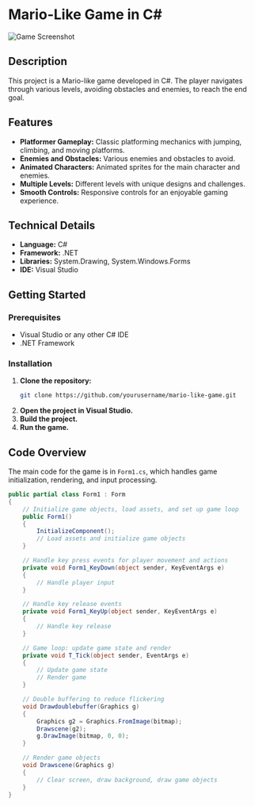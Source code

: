 # Mario-Like Game in C#

![Game Screenshot](screenshot.png)

## Description

This project is a Mario-like game developed in C#. The player navigates through various levels, avoiding obstacles and enemies, to reach the end goal.

## Features

- **Platformer Gameplay:** Classic platforming mechanics with jumping, climbing, and moving platforms.
- **Enemies and Obstacles:** Various enemies and obstacles to avoid.
- **Animated Characters:** Animated sprites for the main character and enemies.
- **Multiple Levels:** Different levels with unique designs and challenges.
- **Smooth Controls:** Responsive controls for an enjoyable gaming experience.

## Technical Details

- **Language:** C#
- **Framework:** .NET
- **Libraries:** System.Drawing, System.Windows.Forms
- **IDE:** Visual Studio

## Getting Started

### Prerequisites

- Visual Studio or any other C# IDE
- .NET Framework

### Installation

1. **Clone the repository:**
    ```bash
    git clone https://github.com/yourusername/mario-like-game.git
    ```
2. **Open the project in Visual Studio.**
3. **Build the project.**
4. **Run the game.**

## Code Overview

The main code for the game is in `Form1.cs`, which handles game initialization, rendering, and input processing.

```csharp
public partial class Form1 : Form
{
    // Initialize game objects, load assets, and set up game loop
    public Form1()
    {
        InitializeComponent();
        // Load assets and initialize game objects
    }

    // Handle key press events for player movement and actions
    private void Form1_KeyDown(object sender, KeyEventArgs e)
    {
        // Handle player input
    }

    // Handle key release events
    private void Form1_KeyUp(object sender, KeyEventArgs e)
    {
        // Handle key release
    }

    // Game loop: update game state and render
    private void T_Tick(object sender, EventArgs e)
    {
        // Update game state
        // Render game
    }

    // Double buffering to reduce flickering
    void Drawdoublebuffer(Graphics g)
    {
        Graphics g2 = Graphics.FromImage(bitmap);
        Drawscene(g2);
        g.DrawImage(bitmap, 0, 0);
    }

    // Render game objects
    void Drawscene(Graphics g)
    {
        // Clear screen, draw background, draw game objects
    }
}
